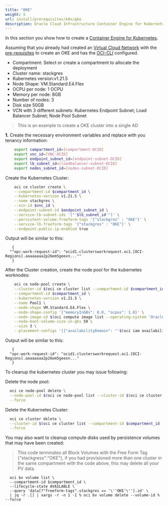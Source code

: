 ```yaml
---
title: "OKE"
weight: 5
url: install/prerequisites/k8s/gke
description: Oracle Cloud Infrastructure Container Engine for Kubernetes (OKE) is a fully-managed, scalable, and highly available service that you can use to deploy your containerized applications to the cloud.
---
```


In this section you show how to create a [Container Engine for Kubernetes](https://www.oracle.com/br/cloud-native/container-engine-kubernetes/).

Assuming that you already had created an [Virtual Cloud Network](https://docs.oracle.com/en-us/iaas/Content/Network/Concepts/landing.htm) with the [pre-requisites](https://docs.oracle.com/en-us/iaas/Content/ContEng/Concepts/contengprerequisites.htm) to create an OKE and has the [OCI-CLI](https://docs.oracle.com/en-us/iaas/Content/API/Concepts/cliconcepts.htm) configured.

* Compartment: Select or create a compartment to allocate the deployment
* Cluster name: stackgres
* Kubernetes version:v1.21.5
* Node Shape: VM.Standard.E4.Flex
* OCPU per node: 1 OCPU
* Memory per node: 8GB
* Number of nodes: 3
* Disk size 50GB
* VCN with 3 different subnets: Kubernetes Endpoint Subnet; Load Balancer Subnet; Node Pool Subnet

> This is an example to create a OKE cluster into a single AD

**1.** Create the necessary environment variables and replace with you tenancy information:

```bash
    export compartment_id=[compartment-OCID]
    export vnc_id=[VNC-OCID]
    export endpoint_subnet_id=[endpoint-subnet-OCID]
    export lb_subnet_id=[loadbalancer-subnet-OCID]
    export nodes_subnet_id=[nodes-subnet-OCID]
```

Create the Kubernetes Cluster:

```bash
    oci ce cluster create \
    --compartment-id $compartment_id \
    --kubernetes-version v1.21.5 \
    --name stackgres \
    --vcn-id $vnc_id \
    --endpoint-subnet-id $endpoint_subnet_id \
    --service-lb-subnet-ids '["'$lb_subnet_id'"]' \
    --persistent-volume-freeform-tags '{"stackgres" : "OKE"}' \
    --service-lb-freeform-tags '{"stackgres" : "OKE"}' \
    --endpoint-public-ip-enabled true
```

Output will be similar to this:

```plain
   {
  ""opc-work-request-id": "ocid1.clustersworkrequest.oc1.[OCI-Regions].aaaaaaaa2p26em5geexn...""
   }
```

After the Cluster creation, create the node pool for the kubernetes worknodes:

```bash
    oci ce node-pool create \
    --cluster-id $(oci ce cluster list --compartment-id $compartment_id --name stackgres --lifecycle-state ACTIVE --query data[0].id --raw-output) \
    --compartment-id $compartment_id \
    --kubernetes-version v1.21.5 \
    --name Pool1 \
    --node-shape VM.Standard.E4.Flex \
    --node-shape-config '{"memoryInGBs": 8.0, "ocpus": 1.0}' \
    --node-image-id $(oci compute image list --operating-system 'Oracle Linux' --operating-system-version 7.9 --sort-by TIMECREATED --compartment-id $compartment_id --query data[1].id --raw-output) \
    --node-boot-volume-size-in-gbs 50 \
    --size 3 \
    --placement-configs '[{"availabilityDomain": "'$(oci iam availability-domain list --compartment-id $compartment_id --query data[0].name --raw-output)'", "subnetId": "'$nodes_subnet_id'"}]'
```

Output will be similar to this:

```plain
   {
  "opc-work-request-id": "ocid1.clustersworkrequest.oc1.[OCI-Regions].aaaaaaaa2p26em5geexn..."
   }
```

To cleanup the kubernetes cluster you may issue following:

Delete the node pool:

```bash
  oci ce node-pool delete \
  --node-pool-id $(oci ce node-pool list --cluster-id $(oci ce cluster list --compartment-id $compartment_id --name stackgres --lifecycle-state ACTIVE --query data[0].id --raw-output) --compartment-id $compartment_id --query data[0].id --raw-output) \
  --force
```

Delete the Kubernetes Cluster:

```bash
  oci ce cluster delete \
  --cluster-id $(oci ce cluster list --compartment-id $compartment_id --name stackgres --lifecycle-state ACTIVE --query data[0].id --raw-output) \
  --force
```

You may also want to cleanup compute disks used by persistence volumes that may have been created:

> This code terminates all Block Volumes with the Free Form Tag {"stackgress":"OKE"}, if you had provisioned more than one cluster in the same compartment with the code above, this may delete all your PV data.

```shell
  oci bv volume list \
  --compartment-id $compartment_id \
  --lifecycle-state AVAILABLE \
  --query 'data[?"freeform-tags".stackgres == '\''OKE'\''].id' \
  | jq -r .[] | xargs -r -n 1 -I % oci bv volume delete --volume-id % --force
```
